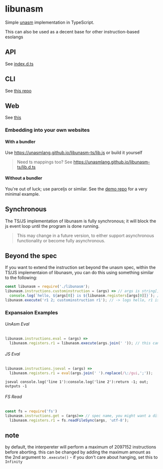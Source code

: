 # libunasm
Simple [unasm](https://esolangs.org/wiki/Unasm) implementation in TypeScript.

This can also be used as a decent base for other instruction-based esolangs

## API
See [index.d.ts](dist/%E3%82%A4%E3%83%B3%E3%83%87%E3%83%83%E3%82%AF%E3%82%B9.d.ts)

## CLI
See [this repo](https://github.com/unasmlang/repl-cli-ts)

## Web
See [this](https://unasmlang.github.io/)

### Embedding into your own websites
#### With a bundler
Use <https://unasmlang.github.io/libunasm-ts/lib.js> or build it yourself
> Need ts mappings too? See <https://unasmlang.github.io/libunasm-ts/lib.d.ts>

#### Without a bundler
You're out of luck; use parceljs or similar. See the [demo repo](https://github.com/unasmlang/unasmlang.github.io) for a very minimal example.

## Synchronous
The TS/JS implementation of libunasm is fully synchronous; it will block the js event loop until the program is done running.

> This may change in a future version, to either support asynchronous functionality or become fully asynchronous. 

## Beyond the spec
If you want to extend the instruction set beyond the unasm spec, within the TS/JS implementaion of libunasm, you can do this using something similar to the following:
```js
const libunasm = require('./libunasm');
libunasm.instructions.custominstruction = (args) => // args is string[]
  console.log(`hello, ${args[0]} is ${libunasm.registers[args[0]]}`); // libunasm is Record<'r1'|'r2',number>
libunasm.execute('r1 2; custominstruction r1'); // -> logs hello, r1 is 2
```

### Expansaion Examples
###### UnAsm Eval
```js
libunasm.instructions.eval = (args) =>
  libunasm.registers.r1 = libunasm.execute(args.join(' ')); // this can only include single instructions as semis and newlines cant be escaped. See the workaround in js eval for an example workaround
```
###### JS Eval
```js
libunasm.instructions.jseval = (args) =>
  libunasm.registers.r1 = eval(args.join(' ').replace(/\:/gui,';'));
```
```unasm
jseval console.log('line 1'):console.log('line 2'):return -1; out; outputs -1
```
###### FS Read
```js
const fs = require('fs')
libunasm.instructions.get = (args)=> // spec name, you might want a different one
  libunasm.registers.r1 = fs.readFileSync(args, 'utf-8');
```

## note
by default, the interpereter will perform a maximum of 2097152 instructions before aborting. this can be changed by adding the maximum amount as the 2nd argument to `.execute()` - if you don't care about hanging, set this to `Infinity`
